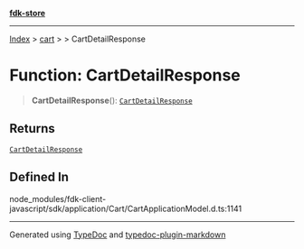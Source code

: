 [**fdk-store**](../../../README.md)
***

[Index](../../../API.md) > [cart](../../README.md) > [<internal>](../README.md) > CartDetailResponse

# Function: CartDetailResponse

> **CartDetailResponse**(): [`CartDetailResponse`](../type-aliases/type-alias.CartDetailResponse.md)

## Returns

[`CartDetailResponse`](../type-aliases/type-alias.CartDetailResponse.md)

## Defined In

node\_modules/fdk-client-javascript/sdk/application/Cart/CartApplicationModel.d.ts:1141

***
Generated using [TypeDoc](https://typedoc.org/) and [typedoc-plugin-markdown](https://www.npmjs.com/package/typedoc-plugin-markdown)
